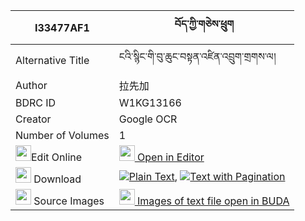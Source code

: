 |I33477AF1|བོད་ཀྱི་གཅེས་ཕྲུག 
| --- | --- 
|Alternative Title |ངའི་སྙིང་གི་བུ་ཆུང་བསྟན་འཛིན་འབྲུག་གྲགས་ལ།
|Author| 拉先加
|BDRC ID | W1KG13166
|Creator | Google OCR
|Number of Volumes| 1
|<img width="25" src="https://img.icons8.com/color/25/000000/edit-property.png">Edit Online| [<img width="25" src="https://avatars.githubusercontent.com/u/45091458?s=200&v=4"> Open in Editor](http://editor.openpecha.org/I33477AF1)
|<img width="25" src="https://img.icons8.com/fluent/48/000000/download-2.png"/>  Download | [![](https://img.icons8.com/color/20/000000/txt.png)Plain Text](https://github.com/Openpecha/I33477AF1/releases/download/v1/bo_kyi_chetruk_plain_I33477AF1.zip), [![](https://img.icons8.com/color/20/000000/txt.png)Text with Pagination](https://github.com/Openpecha/I33477AF1/releases/download/v1/bo_kyi_chetruk_pages_I33477AF1.zip)
|<img width="25" src="https://img.icons8.com/plasticine/100/000000/pictures-folder.png"/>  Source Images | [<img width="25" src="https://library.bdrc.io/icons/BUDA-small.svg"> Images of text file open in BUDA](https://library.bdrc.io/show/bdr:W1KG13166)
